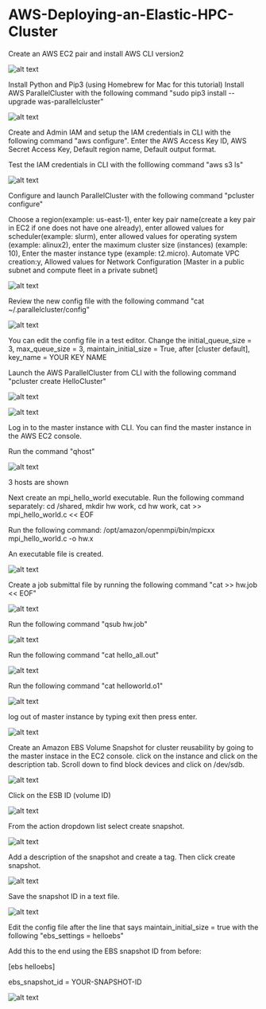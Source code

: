 # AWS-Deploying-an-Elastic-HPC-Cluster

Create an AWS EC2 pair and install AWS CLI version2

![alt text](https://github.com/doyle199/Deploying-an-Elastic-HPC-Cluster/blob/master/AWS_CLI.png?raw=true)

Install Python and Pip3 (using Homebrew for Mac for this tutorial)
Install AWS ParallelCluster with the following command "sudo pip3 install --upgrade was-parallelcluster"

![alt text](https://github.com/doyle199/Deploying-an-Elastic-HPC-Cluster/blob/master/Install_pip3.png?raw=true)

Create and Admin IAM and setup the IAM credentials in CLI with the following command "aws configure". Enter the AWS Access Key ID, AWS Secret Access Key, Default region name, Default output format. 

Test the IAM credentials in CLI with the folllowing command "aws s3 ls"

![alt text](https://github.com/doyle199/Deploying-an-Elastic-HPC-Cluster/blob/master/aws_s3_ls.png?raw=true)

Configure and launch ParallelCluster with the following command "pcluster configure"

Choose a region(example: us-east-1), enter key pair name(create a key pair in EC2 if one does not have one already), enter allowed values for scheduler(example: slurm), enter allowed values for operating system (example: alinux2), enter the maximum cluster size (instances) (example: 10), Enter the master instance type (example: t2.micro). Automate VPC creation:y, Allowed values for Network Configuration [Master in a public subnet and compute fleet in a private subnet]

![alt text](https://github.com/doyle199/AWS_Deploying-an-Elastic-HPC-Cluster/blob/master/ParallelCuster_Config.png?raw=true)

Review the new config file with the following command "cat ~/.parallelcluster/config"

![alt text](https://github.com/doyle199/AWS_Deploying-an-Elastic-HPC-Cluster/blob/master/cat%20~:.parallelcluster:config.png?raw=true)

You can edit the config file in a test editor. Change the initial_queue_size = 3, max_queue_size = 3, maintain_initial_size = True, after [cluster default], key_name = YOUR KEY NAME

Launch the AWS ParallelCluster from CLI with the following command "pcluster create HelloCluster"

![alt text](https://github.com/doyle199/AWS_Deploying-an-Elastic-HPC-Cluster/blob/master/CLI_Launch_ParallelCluster_1.png)

![alt text](https://github.com/doyle199/AWS_Deploying-an-Elastic-HPC-Cluster/blob/master/ParallelCluster-HelloCluster_1.png)

Log in to the master instance with CLI. You can find the master instance in the AWS EC2 console.

Run the command "qhost"

![alt text](https://github.com/doyle199/AWS_Deploying-an-Elastic-HPC-Cluster/blob/master/qhost_1.png)

3 hosts are shown

Next create an mpi_hello_world executable. Run the following command separately: cd /shared, mkdir hw work, cd hw work, cat >> mpi_hello_world.c << EOF

Run the following command: /opt/amazon/openmpi/bin/mpicxx mpi_hello_world.c -o hw.x

An executable file is created.

![alt text](https://github.com/doyle199/AWS_Deploying-an-Elastic-HPC-Cluster/blob/master/mpi_hello_world_1.png)

Create a job submittal file by running the following command "cat >> hw.job << EOF"

![alt text](https://github.com/doyle199/AWS_Deploying-an-Elastic-HPC-Cluster/blob/master/cat%20%3E%3E%20hw.job%20%3C%3C%20EOF_1.png)

Run the following command "qsub hw.job"

![alt text](https://github.com/doyle199/AWS_Deploying-an-Elastic-HPC-Cluster/blob/master/Job_1.png)

Run the following command "cat hello_all.out"

![alt text](https://github.com/doyle199/AWS_Deploying-an-Elastic-HPC-Cluster/blob/master/hello_all.out.png)

Run the following command "cat helloworld.o1"

![alt text](https://github.com/doyle199/AWS_Deploying-an-Elastic-HPC-Cluster/blob/master/helloworld.o1.png)

log out of master instance by typing exit then press enter.

![alt text](https://github.com/doyle199/AWS_Deploying-an-Elastic-HPC-Cluster/blob/master/exit.png)

Create an Amazon EBS Volume Snapshot for cluster reusability by going to the master instace in the EC2 console. click on the instance and click on the description tab. Scroll down to find block devices and click on /dev/sdb.

![alt text](https://github.com/doyle199/AWS_Deploying-an-Elastic-HPC-Cluster/blob/master/dev:sdb.png)

Click on the ESB ID (volume ID)

![alt text](https://github.com/doyle199/AWS_Deploying-an-Elastic-HPC-Cluster/blob/master/Block_Device.png)

From the action dropdown list select create snapshot.

![alt text](https://github.com/doyle199/AWS_Deploying-an-Elastic-HPC-Cluster/blob/master/Create_Snapshot_1.png)

Add a description of the snapshot and create a tag. Then click create snapshot.

![alt text](https://github.com/doyle199/AWS_Deploying-an-Elastic-HPC-Cluster/blob/master/Tag_1.png)

Save the snapshot ID in a text file.

![alt text](https://github.com/doyle199/AWS_Deploying-an-Elastic-HPC-Cluster/blob/master/snapshotIDtextfile.png)

Edit the config file after the line that says maintain_initial_size = true with the following "ebs_settings = helloebs"

Add this to the end using the EBS snapshot ID from before:

[ebs helloebs]

ebs_snapshot_id = YOUR-SNAPSHOT-ID

![alt text](https://github.com/doyle199/AWS_Deploying-an-Elastic-HPC-Cluster/blob/master/ebs_shapshot_id.png)

